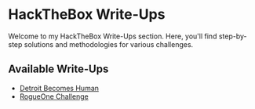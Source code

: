 # HackTheBox Write-Ups

Welcome to my HackTheBox Write-Ups section. Here, you'll find step-by-step solutions and methodologies for various challenges.

## Available Write-Ups

- [Detroit Becomes Human](Detroit%20becomes%20Human.pdf)
- [RogueOne Challenge](RogueOne%20Challenge.pdf)
